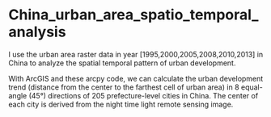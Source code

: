 # China_urban_area_spatio_temporal_analysis

I use the urban area raster data in year [1995,2000,2005,2008,2010,2013] in China to analyze the spatial temporal pattern of urban development.

With ArcGIS and these arcpy code, we can calculate the urban development trend (distance from the center to the farthest cell of urban area) in 8 equal-angle (45°) directions of 205 prefecture-level cities in China. The center of each city is derived from the night time light remote sensing image. 
